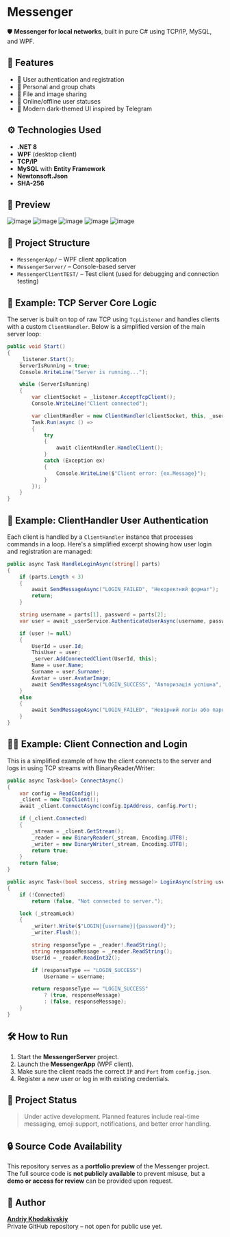 # Messenger

🛡 **Messenger for local networks**, built in pure C# using TCP/IP, MySQL, and WPF.

## 🚀 Features
- 🔐 User authentication and registration
- 💬 Personal and group chats
- 📎 File and image sharing
- 👥 Online/offline user statuses
- 🎨 Modern dark-themed UI inspired by Telegram

## ⚙️ Technologies Used
- **.NET 8**
- **WPF** (desktop client)
- **TCP/IP**
- **MySQL** with **Entity Framework**
- **Newtonsoft.Json**
- **SHA-256**

## 📸 Preview
![image](https://github.com/user-attachments/assets/09755d1a-aff9-4fc2-93c0-832f7e9f1518)
![image](https://github.com/user-attachments/assets/edc89083-0bde-4517-b4e7-a8f6cab43fb2)
![image](https://github.com/user-attachments/assets/57fbac1c-35ab-4b96-ae94-4b8f55be558e)
![image](https://github.com/user-attachments/assets/4513ac37-8fe8-417f-bc2a-6dd18775d26a)
![image](https://github.com/user-attachments/assets/f5dd928b-c42a-40b2-82b2-43f8554cb274)

## 📁 Project Structure
- `MessengerApp/` – WPF client application
- `MessengerServer/` – Console-based server
- `MessengerClientTEST/` – Test client (used for debugging and connection testing)

## 🧩 Example: TCP Server Core Logic
The server is built on top of raw TCP using `TcpListener` and handles clients with a custom `ClientHandler`. Below is a simplified version of the main server loop:
```csharp
public void Start()
{
    _listener.Start();
    ServerIsRunning = true;
    Console.WriteLine("Server is running...");

    while (ServerIsRunning)
    {
        var clientSocket = _listener.AcceptTcpClient();
        Console.WriteLine("Client connected");

        var clientHandler = new ClientHandler(clientSocket, this, _userService, _groupChatService, _personalChatService);
        Task.Run(async () =>
        {
            try
            {
                await clientHandler.HandleClient();
            }
            catch (Exception ex)
            {
                Console.WriteLine($"Client error: {ex.Message}");
            }
        });
    }
}
```

## 👤 Example: ClientHandler User Authentication
Each client is handled by a `ClientHandler` instance that processes commands in a loop.
Here's a simplified excerpt showing how user login and registration are managed:
```csharp
public async Task HandleLoginAsync(string[] parts)
{
    if (parts.Length < 3)
    {
        await SendMessageAsync("LOGIN_FAILED", "Некоректний формат");
        return;
    }

    string username = parts[1], password = parts[2];
    var user = await _userService.AuthenticateUserAsync(username, password);

    if (user != null)
    {
        UserId = user.Id;
        ThisUser = user;
        _server.AddConnectedClient(UserId, this);
        Name = user.Name;
        Surname = user.Surname!;
        Avatar = user.AvatarImage;
        await SendMessageAsync("LOGIN_SUCCESS", "Авторизація успішна", UserId);
    }
    else
    {
        await SendMessageAsync("LOGIN_FAILED", "Невірний логін або пароль", 0);
    }
}
```

## 👩‍💻 Example: Client Connection and Login
This is a simplified example of how the client connects to the server and logs in using TCP streams with BinaryReader/Writer:
```csharp
public async Task<bool> ConnectAsync()
{
    var config = ReadConfig();
    _client = new TcpClient();
    await _client.ConnectAsync(config.IpAddress, config.Port);

    if (_client.Connected)
    {
        _stream = _client.GetStream();
        _reader = new BinaryReader(_stream, Encoding.UTF8);
        _writer = new BinaryWriter(_stream, Encoding.UTF8);
        return true;
    }
    return false;
}

public async Task<(bool success, string message)> LoginAsync(string username, string password)
{
    if (!Connected)
        return (false, "Not connected to server.");

    lock (_streamLock)
    {
        _writer!.Write($"LOGIN|{username}|{password}");
        _writer.Flush();

        string responseType = _reader!.ReadString();
        string responseMessage = _reader.ReadString();
        UserId = _reader.ReadInt32();

        if (responseType == "LOGIN_SUCCESS")
            Username = username;

        return responseType == "LOGIN_SUCCESS"
            ? (true, responseMessage)
            : (false, responseMessage);
    }
}
```

## 🛠 How to Run
1. Start the **MessengerServer** project.
2. Launch the **MessengerApp** (WPF client).
3. Make sure the client reads the correct `IP` and `Port` from `config.json`.
4. Register a new user or log in with existing credentials.

## 📌 Project Status
> Under active development. Planned features include real-time messaging, emoji support, notifications, and better error handling.

## 🔒 Source Code Availability
This repository serves as a **portfolio preview** of the Messenger project.  
The full source code is **not publicly available** to prevent misuse, but a **demo or access for review** can be provided upon request.

## 👤 Author
**[Andriy Khodakivskiy](https://github.com/khodakivskiy)**  
Private GitHub repository – not open for public use yet.

